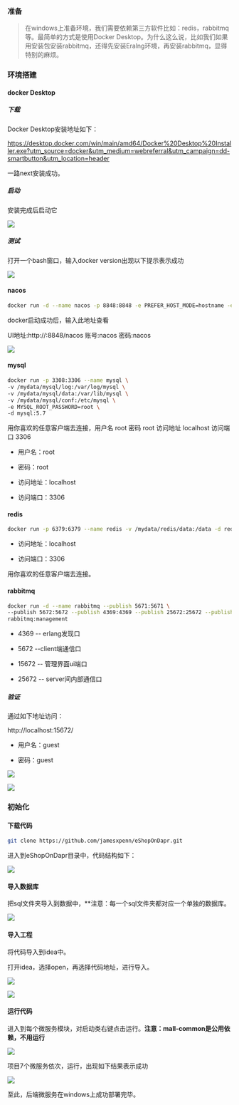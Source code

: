 ### 准备

> 在windows上准备环境，我们需要依赖第三方软件比如：redis，rabbitmq等。最简单的方式是使用Docker Desktop。为什么这么说，比如我们如果用安装包安装rabbitmq，还得先安装Eralng环境，再安装rabbitmq，显得特别的麻烦。

### 环境搭建

#### docker Desktop

##### 下载

Docker Desktop安装地址如下：

https://desktop.docker.com/win/main/amd64/Docker%20Desktop%20Installer.exe?utm_source=docker&utm_medium=webreferral&utm_campaign=dd-smartbutton&utm_location=header

一路next安装成功。

##### 启动

安装完成后启动它

![](images/docker.png)

##### 测试

打开一个bash窗口，输入docker version出现以下提示表示成功

![](images/dockertest.png)

#### nacos

```bash
docker run -d --name nacos -p 8848:8848 -e PREFER_HOST_MODE=hostname -e MODE=standalone nacos/nacos-server
```

docker启动成功后，输入此地址查看

UI地址:http://:8848/nacos 账号:nacos 密码:nacos

![](images/nacos.png)

#### mysql

```bash
docker run -p 3308:3306 --name mysql \
-v /mydata/mysql/log:/var/log/mysql \
-v /mydata/mysql/data:/var/lib/mysql \
-v /mydata/mysql/conf:/etc/mysql \
-e MYSQL_ROOT_PASSWORD=root \
-d mysql:5.7 
```

用你喜欢的任意客户端去连接，用户名 root 密码 root 访问地址 localhost 访问端口 3306

- 用户名：root

- 密码：root

- 访问地址：localhost

- 访问端口：3306

#### redis

```bash
docker run -p 6379:6379 --name redis -v /mydata/redis/data:/data -d redis:3.2 redis-server --appendonly yes
```

- 访问地址：localhost

- 访问端口：3306

用你喜欢的任意客户端去连接。

#### rabbitmq

```bash
docker run -d --name rabbitmq --publish 5671:5671 \
--publish 5672:5672 --publish 4369:4369 --publish 25672:25672 --publish 15671:15671 --publish 15672:15672 \
rabbitmq:management

```

- 4369 -- erlang发现口

- 5672 --client端通信口

- 15672 -- 管理界面ui端口

- 25672 -- server间内部通信口

##### 验证

通过如下地址访问：

http://localhost:15672/

- 用户名：guest

- 密码：guest

![](images/mq1.png)

![](images/mq2.png)

### 初始化

#### 下载代码

```bash
git clone https://github.com/jamesxpenn/eShopOnDapr.git
```

进入到eShopOnDapr目录中，代码结构如下：

![](images/codefolder.png)

#### 导入数据库

把sql文件夹导入到数据中，**注意：每一个sql文件夹都对应一个单独的数据库。

![](images/mallmysql.png)



#### 导入工程

将代码导入到idea中。

打开idea，选择open，再选择代码地址，进行导入。



![](images/open1.png)

![](images/open2.png)

#### 运行代码

进入到每个微服务模块，对启动类右键点击运行。**注意：mall-common是公用依赖，不用运行**

![](images/startup.png)

项目7个微服务依次，运行，出现如下结果表示成功

![](images/running.png)

至此，后端微服务在windows上成功部署完毕。


